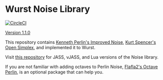 # Wurst Noise Library

[![CircleCI](https://circleci.com/gh/eGlint/wurstNoiselib.svg?style=svg)](https://circleci.com/gh/eGlint/wurstNoiselib)

[Version 1.1.0](CHANGELOG.md)

This repository contains [Kenneth Perlin's Improved Noise](https://mrl.nyu.edu/~perlin/noise/), [Kurt Spencer's Open Simplex](https://gist.github.com/KdotJPG/b1270127455a94ac5d19), and implemented it to Wurst.

Visit [this repository](https://github.com/eGlint/Warcraft-III-Perlin-Noise) for JASS, vJASS, and Lua versions of the Noise library.

If you are not familiar with adding octaves to Perlin Noise, [Flafla2's Octave Perlin](https://flafla2.github.io/2014/08/09/perlinnoise.html), is an optional package that can help you.
